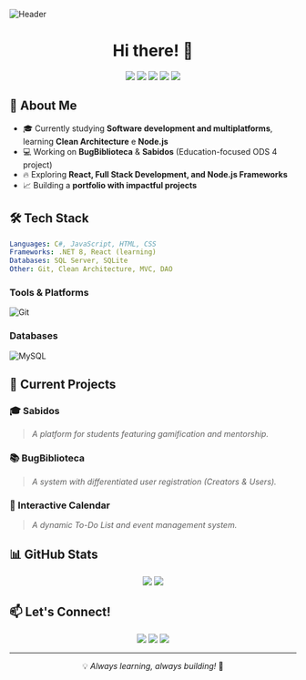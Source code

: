 ![Header](https://your-image-url.com/banner.png)


<h1 align="center">Hi there! 👋</h1>


<p align="center">
  <img src="https://img.shields.io/badge/C%23-239120?style=for-the-badge&logo=csharp&logoColor=white" />
  <img src="https://img.shields.io/badge/JavaScript-F7DF1E?style=for-the-badge&logo=javascript&logoColor=black" />
 <img src="https://img.shields.io/badge/Node.js-339933?style=for-the-badge&logo=nodedotjs&logoColor=white)" />
  <img src="https://img.shields.io/badge/.NET-512BD4?style=for-the-badge&logo=dotnet&logoColor=white" />
  <img src="https://img.shields.io/badge/React-61DAFB?style=for-the-badge&logo=react&logoColor=black" />
</p>

## 🚀 About Me
- 🎓 Currently studying **Software development and multiplatforms**, learning **Clean Architecture** e **Node.js**
- 💻 Working on **BugBiblioteca** & **Sabidos** (Education-focused ODS 4 project)
- 🔥 Exploring **React, Full Stack Development, and Node.js Frameworks**
- 📈 Building a **portfolio with impactful projects**

## 🛠 Tech Stack
```yaml
Languages: C#, JavaScript, HTML, CSS
Frameworks: .NET 8, React (learning)
Databases: SQL Server, SQLite
Other: Git, Clean Architecture, MVC, DAO
```
### **Tools & Platforms**
![Git](https://img.shields.io/badge/Git-F05032?style=for-the-badge&logo=git&logoColor=white)
<!-- ![Docker](https://img.shields.io/badge/Docker-2496ED?style=for-the-badge&logo=docker&logoColor=white) -->
<!-- ![AWS](https://img.shields.io/badge/AWS-232F3E?style=for-the-badge&logo=amazonaws&logoColor=white) -->

### **Databases**
![MySQL](https://img.shields.io/badge/MySQL-4479A1?style=for-the-badge&logo=mysql&logoColor=white)
<!--![MongoDB](https://img.shields.io/badge/MongoDB-47A248?style=for-the-badge&logo=mongodb&logoColor=white) -->

## 📌 Current Projects
### 🎓 Sabidos
> *A platform for students featuring gamification and mentorship.*

### 📚 BugBiblioteca
> *A system with differentiated user registration (Creators & Users).*  

### 📅 Interactive Calendar
> *A dynamic To-Do List and event management system.*

## 📊 GitHub Stats
<p align="center">
  <img src="https://github-readme-stats.vercel.app/api?username=WillianSCorrea&show_icons=true&theme=radical" />
  <img src="https://github-readme-streak-stats.herokuapp.com/?user=WillianSCorrea&theme=radical" />
</p>

## 📫 Let's Connect!
<p align="center">
  <a href="https://linkedin.com/in/yourprofile"><img src="https://img.shields.io/badge/LinkedIn-0A66C2?style=for-the-badge&logo=linkedin&logoColor=white" /></a>
  <a href="https://yourportfolio.com"><img src="https://img.shields.io/badge/Portfolio-FF5722?style=for-the-badge&logo=web&logoColor=white" /></a>
  <a href="mailto:your-email@example.com"><img src="https://img.shields.io/badge/Email-D14836?style=for-the-badge&logo=gmail&logoColor=white" /></a>
</p>

---
<p align="center">💡 <i>Always learning, always building!</i> 🚀</p>
